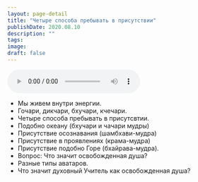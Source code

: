 ```yaml
---
layout: page-detail
title: "Четыре способа пребывать в присутствии"
publishDate: 2020.08.10
description: ""
tags:
image:
draft: false
---
```


<audio title="2020.08.10 - Четыре способа пребывать в присутствии.mp3" src="https://filer-api.advayta.org/v1.0/public/files/73691" controls=""></audio>

* Мы живем внутри энергии.
* Гочари, дикчари, бхучари, кчечари.
* Четыре способа пребывать в присутсвтии.
* Подобно океану (бхучари и чачари мудры)
* Присутствие осознавания (шамбхави-мудра)
* Присутствие в проявлениях (крама-мудра)
* Присутствие подобно Горе (бхайрава-мудра).
* Вопрос: Что значит освобожденная душа?
* Разные типы аватаров.
* Что значит духовный Учитель как освобожденная душа?

  
